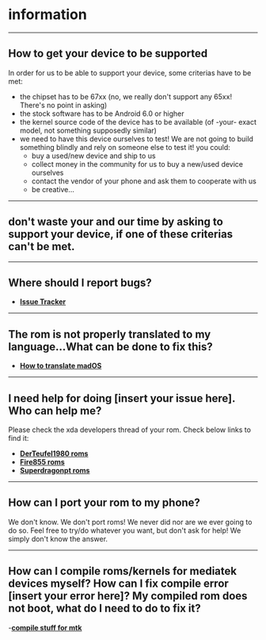# information
---
How to get your device to be supported
---
In order for us to be able to support your device, some criterias have to be met:
- the chipset has to be 67xx (no, we really don't support any 65xx! There's no point in asking)
- the stock software has to be Android 6.0 or higher
- the kernel source code of the device has to be available (of -your- exact model, not something supposedly similar)
- we need to have this device ourselves to test! We are not going to build something blindly and rely on someone else to test it! you could:
  * buy a used/new device and ship to us
  * collect money in the community for us to buy a new/used device ourselves
  * contact the vendor of your phone and ask them to cooperate with us
  * be creative...
---
don't waste your and our time by asking to support your device, if one of these criterias can't be met.
---

---
Where should I report bugs?
---
- __[Issue Tracker](https://bitbucket.org/maadteam/mados_issue_tracker/issues?status=new&status=open)__

---
The rom is not properly translated to my language...What can be done to fix this?
---
- __[How to translate madOS](https://github.com/MediatekAndroidDevelopers/mados_custom_strings)__


---
I need help for doing [insert your issue here]. Who can help me?
---
Please check the xda developers thread of your rom.
Check below links to find it:
- __[DerTeufel1980 roms](https://forum.xda-developers.com/search.php?searchid=445373758)__
- __[Fire855 roms](https://forum.xda-developers.com/search.php?searchid=445373809)__
- __[Superdragonpt roms](https://forum.xda-developers.com/search.php?searchid=445373833)__

---
How can I port your rom to my phone?
---
We don't know. We don't port roms! We never did nor are we ever going to do so.
Feel free to try/do whatever you want, but don't ask for help! We simply don't know the answer.

---
How can I compile roms/kernels for mediatek devices myself? How can I fix compile error [insert your error here]? My compiled rom does not boot, what do I need to do to fix it?
---
-__[compile stuff for mtk](https://forum.xda-developers.com/showthread.php?t=2274332)__
